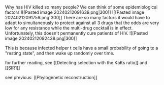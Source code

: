 Why has HIV killed so many people?
We can think of some epidemiological factors
![[Pasted image 20240212091639.png|300]]
![[Pasted image 20240212091756.png|300]]
There are so many factors it would have to adapt to simultaneously to protect against all 3 drugs that the odds are very low for any resistance while the multi-drug cocktail is in effect. Unfortunately, this doesn't permanently cure patients of HIV.
![[Pasted image 20240212092438.png|300]]

This is because infected helper t cells have a small probability of going to a "resting state", and then wake up randomly over time. 

for further reading, see [[Detecting selection with the KaKs ratio]] and [[SIR1]]

see previous: [[Phylogenetic reconstruction]]

